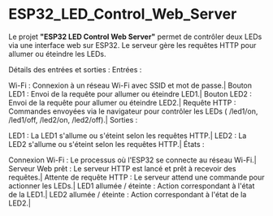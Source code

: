 # ESP32_LED_Control_Web_Server
Le projet **"ESP32 LED Control Web Server"** permet de contrôler deux LEDs via une interface web sur ESP32. Le serveur gère les requêtes HTTP pour allumer ou éteindre les LEDs.

Détails des entrées et sorties :
Entrées :

Wi-Fi : Connexion à un réseau Wi-Fi avec SSID et mot de passe.|
Bouton LED1 : Envoi de la requête pour allumer ou éteindre LED1.|
Bouton LED2 : Envoi de la requête pour allumer ou éteindre LED2.|
Requête HTTP : Commandes envoyées via le navigateur pour contrôler les LEDs ( /led1/on, /led1/off, /led2/on, /led2/off).|
Sorties :

LED1 : La LED1 s'allume ou s'éteint selon les requêtes HTTP.|
LED2 : La LED2 s'allume ou s'éteint selon les requêtes HTTP.|
                      États :

Connexion Wi-Fi : Le processus où l'ESP32 se connecte au réseau Wi-Fi.|
Serveur Web prêt : Le serveur HTTP est lancé et prêt à recevoir des requêtes.|
Attente de requête HTTP : Le serveur attend une commande pour actionner les LEDs.|
LED1 allumée / éteinte : Action correspondant à l'état de la LED1.|
LED2 allumée / éteinte : Action correspondant à l'état de la LED2.|
